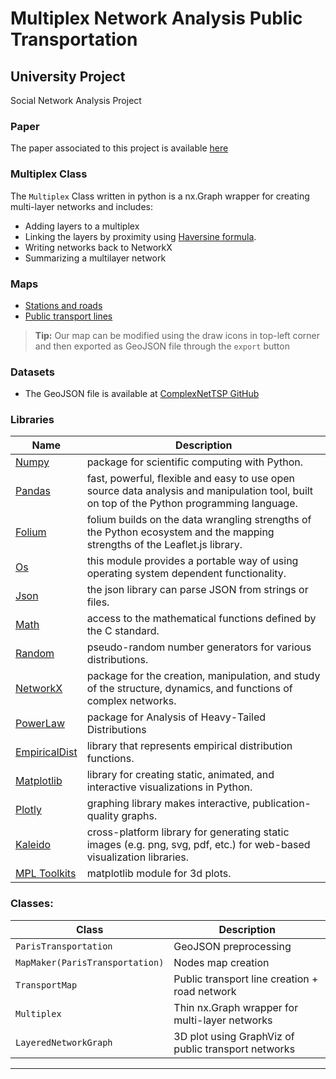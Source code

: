 # Multiplex Network Analysis Public Transportation
## University Project
Social Network Analysis Project

### Paper
The paper associated to this project is available [here](https://github.com/MatteoFasulo/Paris-Euler/blob/main/Multiplex%20Network%20Analysis.pdf)

### Multiplex Class
The `Multiplex` Class written in python is a nx.Graph wrapper for creating multi-layer networks and includes:
* Adding layers to a multiplex
* Linking the layers by proximity using [Haversine formula](https://en.wikipedia.org/wiki/Haversine_formula).
* Writing networks back to NetworkX
* Summarizing a multilayer network

### Maps
* [Stations and roads](https://matteofasulo.github.io/Paris-Euler/maps/france.html)
* [Public transport lines](https://matteofasulo.github.io/Paris-Euler/maps/france_transport.html)
> **Tip:** Our map can be modified using the draw icons in top-left corner and then exported as GeoJSON file through the `export` button

### Datasets
- The GeoJSON file is available at [ComplexNetTSP GitHub](https://github.com/ComplexNetTSP/MultilayerParis)


### Libraries

| Name | Description |
| ------------- | ------------------------------ |
| [Numpy] | package for scientific computing with Python.
| [Pandas]| fast, powerful, flexible and easy to use open source data analysis and manipulation tool, built on top of the Python programming language.
| [Folium]| folium builds on the data wrangling strengths of the Python ecosystem and the mapping strengths of the Leaflet.js library.
| [Os]| this module provides a portable way of using operating system dependent functionality.
| [Json]| the json library can parse JSON from strings or files.
| [Math]| access to the mathematical functions defined by the C standard.
| [Random]| pseudo-random number generators for various distributions.
| [NetworkX]| package for the creation, manipulation, and study of the structure, dynamics, and functions of complex networks.
| [PowerLaw]| package for Analysis of Heavy-Tailed Distributions
| [EmpiricalDist]| library that represents empirical distribution functions.
| [Matplotlib]| library for creating static, animated, and interactive visualizations in Python.
| [Plotly]| graphing library makes interactive, publication-quality graphs.
| [Kaleido]| cross-platform library for generating static images (e.g. png, svg, pdf, etc.) for web-based visualization libraries.
| [MPL Toolkits]| matplotlib module for 3d plots.


### Classes:                
         
| Class                   | Description                    |
| -------------------------- | ------------------------------ |
| `ParisTransportation`                       |GeoJSON preprocessing|
| `MapMaker(ParisTransportation)`              |Nodes map creation|
| `TransportMap`              |Public transport line creation + road network|
| `Multiplex`             |Thin nx.Graph wrapper for multi-layer networks|
| `LayeredNetworkGraph`             |3D plot using GraphViz of public transport networks|
----

[os]: <https://docs.python.org/3/library/os.html>
[json]: <https://docs.python.org/3/library/json.html>
[Numpy]: <https://numpy.org/install/>
[Pandas]: <https://pandas.pydata.org/>
[Folium]: <https://python-visualization.github.io/folium/>
[Math]: <https://docs.python.org/3/library/math.html>
[Random]: <https://docs.python.org/3/library/random.html>
[NetworkX]: <https://networkx.org/>
[PowerLaw]: <https://pypi.org/project/powerlaw/>
[EmpiricalDist]: <https://pypi.org/project/empiricaldist/>
[Matplotlib]: <https://matplotlib.org/>
[Plotly]: <https://plotly.com/python/>
[Kaleido]: <https://pypi.org/project/kaleido/>
[MPL Toolkits]: <https://matplotlib.org/stable/tutorials/toolkits/mplot3d.html>
